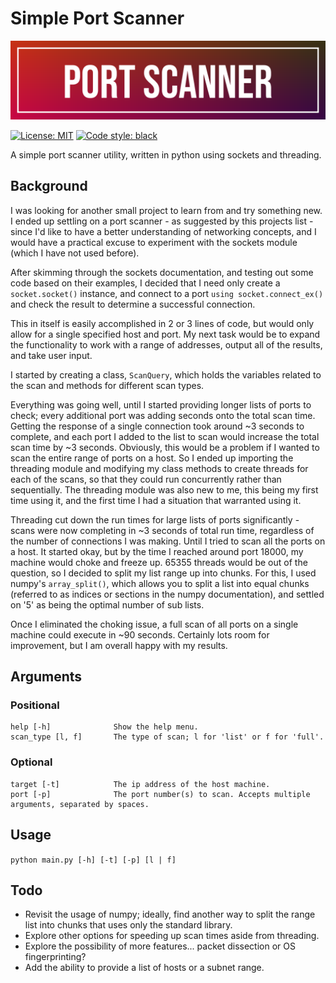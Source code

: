 # Simple Port Scanner

<img src="https://github.com/zachvance/simple_port_scanner/blob/main/images/banner.png" alt="Banner" width="1000"/>

 [![License: MIT](https://img.shields.io/badge/License-MIT-yellow.svg)](https://opensource.org/licenses/MIT)
 [![Code style: black](https://img.shields.io/badge/code%20style-black-000000.svg)](https://github.com/psf/black)

A simple port scanner utility, written in python using sockets and threading.

## Background
I was looking for another small project to learn from and try something new. I ended up settling on a port scanner -
as suggested by this projects list - since I'd like to have a better understanding of networking concepts, and I would
have a practical excuse to experiment with the sockets module (which I have not used before).

After skimming through the sockets documentation, and testing out some code based on their examples, I decided that I
need only create a `socket.socket()` instance, and connect to a port `using socket.connect_ex()` and check the result to
determine a successful connection.

This in itself is easily accomplished in 2 or 3 lines of code, but would only allow for a single specified host and
port. My next task would be to expand the functionality to work with a range of addresses, output all of the results,
and take user input.

I started by creating a class, `ScanQuery`, which holds the variables related to the scan and methods for different
scan types.

Everything was going well, until I started providing longer lists of ports to check; every additional port was adding
seconds onto the total scan time. Getting the response of a single connection took around ~3 seconds to complete, and
each port I added to the list to scan would increase the total scan time by ~3 seconds. Obviously, this would be a
problem if I wanted to scan the entire range of ports on a host. So I ended up importing the threading module and
modifying my class methods to create threads for each of the scans, so that they could run concurrently rather than
sequentially. The threading module was also new to me, this being my first time using it, and the first time I had a
situation that warranted using it.

Threading cut down the run times for large lists of ports significantly - scans were now completing in ~3 seconds of
total run time, regardless of the number of connections I was making. Until I tried to scan all the ports on a host.
It started okay, but by the time I reached around port 18000, my machine would choke and freeze up. 65355 threads would
be out of the question, so I decided to split my list range up into chunks. For this, I used numpy's `array_split()`,
which allows you to split a list into equal chunks (referred to as indices or sections in the numpy documentation), and
settled on '5' as being the optimal number of sub lists.

Once I eliminated the choking issue, a full scan of all ports on a single machine could execute in ~90 seconds.
Certainly lots room for improvement, but I am overall happy with my results.


## Arguments
### Positional
```
help [-h]              Show the help menu.  
scan_type [l, f]       The type of scan; l for 'list' or f for 'full'.  
```
### Optional
```
target [-t]            The ip address of the host machine.  
port [-p]              The port number(s) to scan. Accepts multiple arguments, separated by spaces.  
```

## Usage
`python main.py [-h] [-t] [-p] [l | f]`  

## Todo
- Revisit the usage of numpy; ideally, find another way to split the range list into chunks that uses only the standard
library.
- Explore other options for speeding up scan times aside from threading.
- Explore the possibility of more features... packet dissection or OS fingerprinting?
- Add the ability to provide a list of hosts or a subnet range.